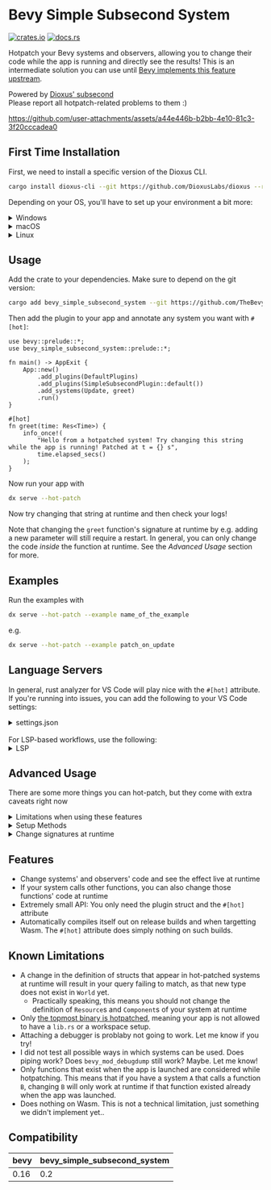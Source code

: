 # Bevy Simple Subsecond System

[![crates.io](https://img.shields.io/crates/v/bevy_simple_subsecond_system)](https://crates.io/crates/bevy_simple_subsecond_system)
[![docs.rs](https://docs.rs/bevy_simple_subsecond_system/badge.svg)](https://docs.rs/bevy_simple_subsecond_system)


Hotpatch your Bevy systems and observers, allowing you to change their code while the app is running and directly see the results!
This is an intermediate solution you can use until [Bevy implements this feature upstream](https://github.com/bevyengine/bevy/issues/19296).

Powered by [Dioxus' subsecond](https://github.com/DioxusLabs/dioxus/releases/tag/v0.7.0-alpha.0#rust-hot-patching)  
Please report all hotpatch-related problems to them :)


<https://github.com/user-attachments/assets/a44e446b-b2bb-4e10-81c3-3f20cccadea0>



## First Time Installation

First, we need to install a specific version of the Dioxus CLI.

```sh
cargo install dioxus-cli --git https://github.com/DioxusLabs/dioxus --rev b2bd1f
```

Depending on your OS, you'll have to set up your environment a bit more:

<details>
<summary>
Windows
</summary>

If you're lucky, you don't need to change anything.
However, some users may experience issues with their path length.
If that happens, move your crate closer to your drive, e.g. `C:\my_crate`.
If that is not enough, set the following in your `~\.cargo\config.toml`:
```toml
[profile.dev]
codegen-units = 1
```
Note that this may increase compile times significantly if your crate is very large. 
When changing this number, always run `cargo clean` before rebuilding.
If you can verify that this solved your issue,
try increasing this number until you find a happy middle ground. For reference, the default number
for incremental builds is `256`, and for non-incremental builds `16`.

You also cannot set `linker = "rust-lld.exe"`, as subsecond currently crashes when `linker` is set.

</details>

<details>
<summary>
macOS
</summary>

You're in luck! Everything should work out of the box if you use the default system linker.

</details>

<details>
<summary>
Linux
</summary>

Execute the following:
```sh
readlink -f "$(which cc)"
```
If this points to `clang`, you're good. Otherwise, we'll need to symlink it.
Read the path returned by the following command:
```sh
which cc
```
and `cd` into it. For example,

```sh
$ which cc
/usr/bin/cc
$ cd /usr/bin
```

Assuming you have `clang` installed, run the following commands:

```sh
mv cc cc-real
ln -s "$(which clang)" cc
```
Note that the above commands may require `sudo`.

Now everything should work. If not, install `lld` on your system and add the following to your `~/.cargo/config.toml`:

```toml
[target.x86_64-unknown-linux-gnu]
rustflags = [
  "-Clink-arg=-fuse-ld=lld",
]
```

## Mold

Subsecond works best with `lld` right now, so we recommend using that linker.
If you want to try using `mold`, you can set it up like this:

```toml
[target.x86_64-unknown-linux-gnu]
#linker = clang
rustflags = [
  "-Clink-arg=-fuse-ld=mold",
]
```
Note that the `linker` key needs to be commented out.
You will also need to replace your system `ld` with `mold`.
```sh
cd /usr/bin
sudo mv ld ld-real
sudo ln -s mold ld
```

On NixOS you can do this in a shell by replacing:
```nix
pkgs.mkShell {
    # ..
}
```
with:
```nix
pkgs.mkShell.override {
    stdenv = pkgs.stdenvAdapters.useMoldLinker pkgs.clangStdenv;
} {
    # ..
}
```

</details>

## Usage

Add the crate to your dependencies. Make sure to depend on the git version:

```sh
cargo add bevy_simple_subsecond_system --git https://github.com/TheBevyFlock/bevy_simple_subsecond_system
```

Then add the plugin to your app and annotate any system you want with `#[hot]`:

```rust,ignore
use bevy::prelude::*;
use bevy_simple_subsecond_system::prelude::*;

fn main() -> AppExit {
    App::new()
        .add_plugins(DefaultPlugins)
        .add_plugins(SimpleSubsecondPlugin::default())
        .add_systems(Update, greet)
        .run()
}

#[hot]
fn greet(time: Res<Time>) {
    info_once!(
        "Hello from a hotpatched system! Try changing this string while the app is running! Patched at t = {} s",
        time.elapsed_secs()
    );
}
```

Now run your app with

```sh
dx serve --hot-patch
```

Now try changing that string at runtime and then check your logs!

Note that changing the `greet` function's signature at runtime by e.g. adding a new parameter will still require a restart.
In general, you can only change the code *inside* the function at runtime. See the *Advanced Usage* section for more.

## Examples

Run the examples with
```sh
dx serve --hot-patch --example name_of_the_example
```

e.g.
```sh
dx serve --hot-patch --example patch_on_update
```

## Language Servers

In general, rust analyzer for VS Code will play nice with the `#[hot]` attribute.
If you're running into issues, you can add the following to your VS Code settings:
<details><summary>settings.json</summary>

```json
"rust-analyzer.procMacro.ignored": {
    "bevy_simple_subsecond_system_macros": [
        "hot"
    ]
},
"rust-analyzer.diagnostics.disabled": [
    "proc-macro-disabled"
]
```
</details>
<br/>
For LSP-based workflows, use the following:

<details><summary>LSP</summary>

```lua
lspconfig.rust_analyzer.setup({
  capabilities = capabilities,
  settings = {
    ["rust-analyzer"] = {
      procMacro = {
        ignored = {
          bevy_simple_subsecond_system_macros = { "hot" },
        },
      },
      diagnostics = {
        disabled = { "proc-macro-disabled" },
      },
    },
  },
})
```
</details>


## Advanced Usage
There are some more things you can hot-patch, but they come with extra caveats right now

<details>
<summary>Limitations when using these features</summary>

- Annotating a function relying on local state will clear it every frame. Notably, this means you should not use `#[hot(rerun_on_hot_patch)]` or `#[hot(hot_patch_signature)]` on a system that uses any of the following:
  - `EventReader`
  - `Local`
  - Queries filtering with `Added`, `Changed`, or `Spawned`
- Some signatures are not supported, see the tests. Some have `#[hot(rerun_on_hot_patch)]` or `#[hot(hot_patch_signature)]` commented out to indicate this
- All hotpatched systems run as exclusive systems, meaning they won't run in parallel
- For component migration:
  - While top level component definitions can be changed and renamed (and will be migrated if using `HotPatchMigrate`), changing definitions of the types used as fields of the components isn't supported. It might work in some cases but most probably will be an undefined behaviour
</details>


<details>
<summary>
<sig>Setup Methods</sig>
</summary>

UI is often spawned in `Startup` or `OnEnter` schedules. Hot-patching such setup systems would be fairly useless, as they wouldn't run again.
For this reason, the plugin supports automatically rerunning systems that have been hot-patched. To opt-in, replace `#[hot]` with `#[hot(rerun_on_hot_patch = true)]`.
See the `rerun_setup` example for detailed instructions.

</details>

<details>
<summary>
<sig>Change signatures at runtime</sig>
</summary>

Replace `#[hot]` with `#[hot(hot_patch_signature = true)]` to allow changing a system's signature at runtime.
This allows you to e.g. add additional `Query` or `Res` parameters or modify existing ones.
</details>


## Features

- Change systems' and observers' code and see the effect live at runtime
- If your system calls other functions, you can also change those functions' code at runtime
- Extremely small API: You only need the plugin struct and the `#[hot]` attribute
- Automatically compiles itself out on release builds and when targetting Wasm. The `#[hot]` attribute does simply nothing on such builds.

## Known Limitations

- A change in the definition of structs that appear in hot-patched systems at runtime will result in your query failing to match, as that new type does not exist in `World` yet.
  - Practically speaking, this means you should not change the definition of `Resource`s and `Component`s of your system at runtime
- Only [the topmost binary is hotpatched](https://github.com/DioxusLabs/dioxus/issues/4160), meaning your app is not allowed to have a `lib.rs` or a workspace setup.
- Attaching a debugger is problaby not going to work. Let me know if you try!
- I did not test all possible ways in which systems can be used. Does piping work? Does `bevy_mod_debugdump` still work? Maybe. Let me know!
- Only functions that exist when the app is launched are considered while hotpatching. This means that if you have a system `A` that calls a function `B`, 
  changing `B` will only work at runtime if that function existed already when the app was launched.
- Does nothing on Wasm. This is not a technical limitation, just something we didn't implement yet..

## Compatibility

| bevy        | bevy_simple_subsecond_system |
|-------------|------------------------|
| 0.16        | 0.2                    |
